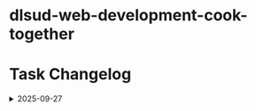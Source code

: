# dlsud-web-development-cook-together

# Task Changelog

<details>
  <summary>2025-09-27</summary>

  ### Assigned: Sta. Ana
  - [ ] Add template **components skeleton** to all `.html` files
  - [ ] Create `css/component-override.css`
    - [ ] Include all used Bootstrap components and classes as selector placeholders for easier override later
    - [ ] Ensure proper cascading is implemented

  ### Assigned: Reganit
  - [ ] 
  
</details>